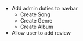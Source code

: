 * Add admin duties to navbar
    - Create Song
    - Create Genre
    - Create Album
* Allow user to add review